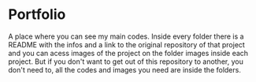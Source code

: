 # Portfolio

A place where you can see my main codes. Inside every folder there is a README with the infos and a link to the original repository of that project and you can acess images of the project on the folder images inside each project. But if you don't want to get out of this repository to another, you don't need to, all the codes and images you need are inside the folders. 
